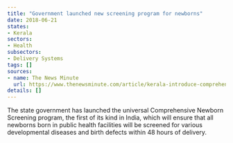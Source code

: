 ```yaml
---
title: "Government launched new screening program for newborns"
date: 2018-06-21
states:
- Kerala
sectors:
- Health
subsectors:
- Delivery Systems
tags: []
sources:
- name: The News Minute
  url: https://www.thenewsminute.com/article/kerala-introduce-comprehensive-newborn-screening-program-detect-birth-defects-82872
details: []
---
```


The state government has launched the universal Comprehensive Newborn Screening program, the first of its kind in India, which will ensure that all newborns born in public health facilities will be screened for various developmental diseases and birth defects within 48 hours of delivery.
